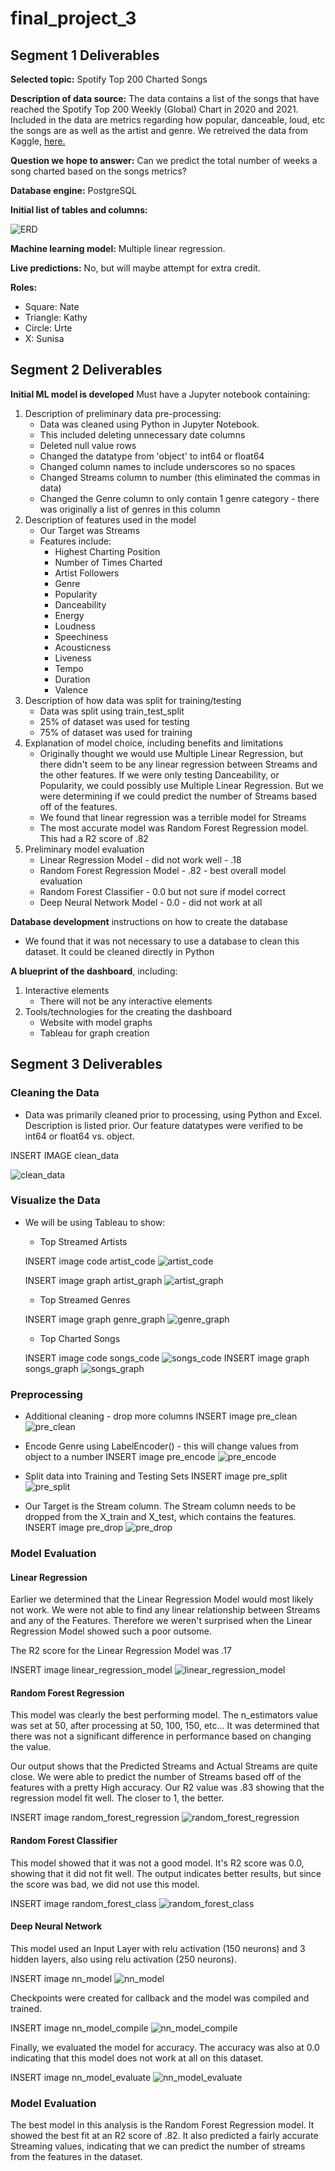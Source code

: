 # final_project_3

## Segment 1 Deliverables
**Selected topic:** Spotify Top 200 Charted Songs

**Description of data source:** The data contains a list of the songs that have reached the Spotify Top 200 Weekly (Global) Chart in 2020 and 2021. Included in the data are metrics regarding how popular, danceable, loud, etc the songs are as well as the artist and genre. We retreived the data from Kaggle, [here.](https://www.kaggle.com/sashankpillai/spotify-top-200-charts-20202021)

**Question we hope to answer:** Can we predict the total number of weeks a song charted based on the songs metrics?

**Database engine:** PostgreSQL

**Initial list of tables and columns:** 

![ERD](https://user-images.githubusercontent.com/86527135/141697695-b8f34735-16cf-45ce-84f9-775b792850ca.PNG)

**Machine learning model:** Multiple linear regression.

**Live predictions:** No, but will maybe attempt for extra credit.

**Roles:**
- Square: Nate
- Triangle: Kathy
- Circle: Urte
- X: Sunisa

## Segment 2 Deliverables
**Initial ML model is developed** Must have a Jupyter notebook containing:
1. Description of preliminary data pre-processing: 
    - Data was cleaned using Python in Jupyter Notebook. 
    - This included deleting unnecessary date columns
    - Deleted null value rows
    - Changed the datatype from 'object' to int64 or float64
    - Changed column names to include underscores so no spaces
    - Changed Streams column to number (this eliminated the commas in data)
    - Changed the Genre column to only contain 1 genre category - there was originally a list of genres in this column
2. Description of features used in the model
    - Our Target was Streams
    - Features include: 
        - Highest Charting Position
        - Number of Times Charted
        - Artist Followers
        - Genre
        - Popularity
        - Danceability
        - Energy
        - Loudness
        - Speechiness
        - Acousticness
        - Liveness
        - Tempo
        - Duration
        - Valence
3. Description of how data was split for training/testing
    - Data was split using train_test_split
    - 25% of dataset was used for testing
    - 75% of dataset was used for training
4. Explanation of model choice, including benefits and limitations
    - Originally thought we would use Multiple Linear Regression, but there didn't seem to be any linear regression between Streams and the other features.  If we were only testing Danceability, or Popularity, we could possibly use Multiple Linear Regression.  But we were determining if we could predict the number of Streams based off of the features.
    - We found that linear regression was a terrible model for Streams
    - The most accurate model was Random Forest Regression model.  This had a R2 score of .82
5. Preliminary model evaluation
    - Linear Regression Model - did not work well - .18
    - Random Forest Regression Model - .82 -  best overall model evaluation
    - Random Forest Classifier - 0.0 but not sure if model correct
    - Deep Neural Network Model - 0.0 - did not work at all

**Database development** instructions on how to create the database
- We found that it was not necessary to use a database to clean this dataset.  It could be cleaned directly in Python


**A blueprint of the dashboard**, including:
1. Interactive elements
    - There will not be any interactive elements
2. Tools/technologies for the creating the dashboard
    - Website with model graphs
    - Tableau for graph creation

## Segment 3 Deliverables
### Cleaning the Data
- Data was primarily cleaned prior to processing, using Python and Excel. Description is listed prior.  Our feature datatypes were verified to be int64 or float64 vs. object.

INSERT IMAGE clean_data

![clean_data](https://github.com/natemeyer001/final_project_3/blob/kathy/images/clean_data.png)


### Visualize the Data
- We will be using Tableau to show:

    - Top Streamed Artists

    INSERT image code artist_code
    ![artist_code](https://github.com/natemeyer001/final_project_3/blob/kathy/images/artist_code.png)
    
    
    INSERT image graph artist_graph
    ![artist_graph](https://github.com/natemeyer001/final_project_3/blob/kathy/images/artist_graph.png)
    - Top Streamed Genres

    INSERT image graph genre_graph
    ![genre_graph](https://github.com/natemeyer001/final_project_3/blob/kathy/images/genre_graph.png)

    - Top Charted Songs

    INSERT image code songs_code
    ![songs_code](https://github.com/natemeyer001/final_project_3/blob/kathy/images/songs_code.png)
    INSERT image graph songs_graph
    ![songs_graph](https://github.com/natemeyer001/final_project_3/blob/kathy/images/songs_graph.png)
    
### Preprocessing
- Additional cleaning - drop more columns
 INSERT image pre_clean
 ![pre_clean](https://github.com/natemeyer001/final_project_3/blob/kathy/images/pre_clean.png)

- Encode Genre using LabelEncoder() - this will change values from object to a number
INSERT image pre_encode
![pre_encode](https://github.com/natemeyer001/final_project_3/blob/kathy/images/pre_encode.png)

- Split data into Training and Testing Sets
INSERT image pre_split
![pre_split](https://github.com/natemeyer001/final_project_3/blob/kathy/images/pre_split.png)

- Our Target is the Stream column.  The Stream column needs to be dropped from the X_train and X_test, which contains the features.
INSERT image pre_drop
![pre_drop](https://github.com/natemeyer001/final_project_3/blob/kathy/images/pre_drop.png)

### Model Evaluation
#### Linear Regression
Earlier we determined that the Linear Regression Model would most likely not work.  We were not able to find any linear relationship between Streams and any of the Features.  Therefore we weren't surprised when the Linear Regression Model showed such a poor outsome.

The R2 score for the Linear Regression Model was .17

INSERT image linear_regression_model
![linear_regression_model](https://github.com/natemeyer001/final_project_3/blob/kathy/images/linear_regression_model.png)

#### Random Forest Regression
This model was clearly the best performing model.  The n_estimators value was set at 50, after processing at 50, 100, 150, etc...  It was determined that there was not a significant difference in performance based on changing the value. 

Our output shows that the Predicted Streams and Actual Streams are quite close.  We were able to predict the number of Streams based off of the features with a pretty High accuracy.  Our R2 value was .83 showing that the regression model fit well. The closer to 1, the better.

INSERT image random_forest_regression
![random_forest_regression](https://github.com/natemeyer001/final_project_3/blob/kathy/images/random_forest_regression.png)

#### Random Forest Classifier
This model showed that it was not a good model.  It's R2 score was 0.0, showing that it did not fit well.  The output indicates better results, but since the score was bad, we did not use this model.

INSERT image random_forest_class
![random_forest_class](https://github.com/natemeyer001/final_project_3/blob/kathy/images/random_forest_class.png)

#### Deep Neural Network
This model used an Input Layer with relu activation (150 neurons) and 3 hidden layers, also using relu activation (250 neurons). 

INSERT image nn_model
![nn_model](https://github.com/natemeyer001/final_project_3/blob/kathy/images/nn_model.png)


Checkpoints were created for callback and the model was compiled and trained.

INSERT image nn_model_compile
![nn_model_compile](https://github.com/natemeyer001/final_project_3/blob/kathy/images/nn_model_compile.png)

Finally, we evaluated the model for accuracy.  The accuracy was also at 0.0 indicating that this model does not work at all on this dataset.

INSERT image nn_model_evaluate
![nn_model_evaluate](https://github.com/natemeyer001/final_project_3/blob/kathy/images/nn_model_evaluate.png)

### Model Evaluation
The best model in this analysis is the Random Forest Regression model.  It showed the best fit at an R2 score of .82.  It also predicted a fairly accurate Streaming values, indicating that we can predict the number of streams from the features in the dataset.























